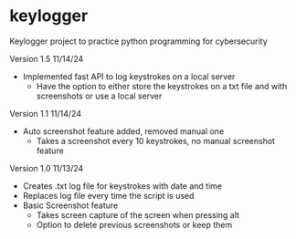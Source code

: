 # keylogger
Keylogger project to practice python programming for cybersecurity

Version 1.5 11/14/24
  - Implemented fast API to log keystrokes on a local server
    - Have the option to either store the keystrokes on a txt file and with screenshots or use a local server 

Version 1.1 11/14/24
  - Auto screenshot feature added, removed manual one
    - Takes a screenshot every 10 keystrokes, no manual screenshot feature

Version 1.0 11/13/24
  - Creates .txt log file for keystrokes with date and time
  - Replaces log file every time the script is used
  - Basic Screenshot feature
    - Takes screen capture of the screen when pressing alt 
    - Option to delete previous screenshots or keep them


